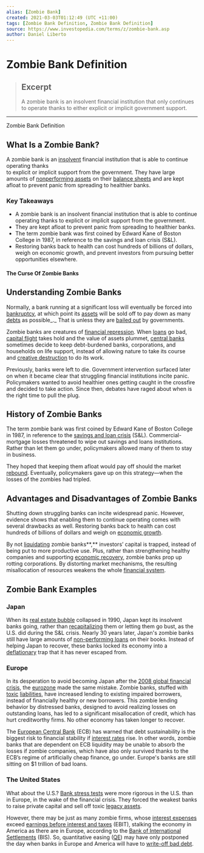 ```yaml
---
alias: [Zombie Bank]
created: 2021-03-03T01:12:49 (UTC +11:00)
tags: [Zombie Bank Definition, Zombie Bank Definition]
source: https://www.investopedia.com/terms/z/zombie-bank.asp
author: Daniel Liberto
---
```


# Zombie Bank Definition

> ## Excerpt
> A zombie bank is an insolvent financial institution that only continues to operate thanks to either explicit or implicit government support.

---

Zombie Bank Definition
## What Is a Zombie Bank?

A zombie bank is an [insolvent](https://www.investopedia.com/terms/i/insolvency.asp) financial institution that is able to continue operating thanks  
to explicit or implicit support from the government. They have large amounts of [nonperforming assets](https://www.investopedia.com/terms/n/nonperformingasset.asp) on their [balance sheets](https://www.investopedia.com/terms/b/balancesheet.asp) and are kept afloat to prevent panic from spreading to healthier banks.

### Key Takeaways

-   A zombie bank is an insolvent financial institution that is able to continue operating thanks to explicit or implicit support from the government.
-   They are kept afloat to prevent panic from spreading to healthier banks.
-   The term zombie bank was first coined by Edward Kane of Boston College in 1987, in reference to the savings and loan crisis (S&L).
-   Restoring banks back to health can cost hundreds of billions of dollars, weigh on economic growth, and prevent investors from pursuing better opportunities elsewhere.

#### The Curse Of Zombie Banks

## Understanding Zombie Banks

Normally, a bank running at a significant loss will eventually be forced into [bankruptcy](https://www.investopedia.com/terms/b/bankruptcy.asp), at which point its [assets](https://www.investopedia.com/terms/a/asset.asp) will be sold off to pay down as many [debts](https://www.investopedia.com/terms/d/debt.asp) as possible_._ That is unless they are [bailed out](https://www.investopedia.com/terms/b/bailout.asp) by governments.

Zombie banks are creatures of [financial repression](https://www.investopedia.com/terms/f/financial-repression.asp). When [loans](https://www.investopedia.com/terms/l/loan.asp) go bad, [capital flight](https://www.investopedia.com/terms/c/capitalflight.asp) takes hold and the value of assets plummet, [central banks](https://www.investopedia.com/terms/c/centralbank.asp) sometimes decide to keep debt-burdened banks, corporations, and households on life support, instead of allowing nature to take its course and [creative destruction](https://www.investopedia.com/terms/c/creativedestruction.asp) to do its work.

Previously, banks were left to die. Government intervention surfaced later on when it became clear that struggling financial institutions incite panic. Policymakers wanted to avoid healthier ones getting caught in the crossfire and decided to take action. Since then, debates have raged about when is the right time to pull the plug.

## History of Zombie Banks

The term zombie bank was first coined by Edward Kane of Boston College in 1987, in reference to the [savings and loan crisis](https://www.investopedia.com/terms/s/sl-crisis.asp) (S&L). Commercial-mortgage losses threatened to wipe out savings and loans institutions. Rather than let them go under, policymakers allowed many of them to stay in business.

They hoped that keeping them afloat would pay off should the market [rebound](https://www.investopedia.com/terms/r/rebound.asp). Eventually, policymakers gave up on this strategy—when the losses of the zombies had tripled.

## Advantages and Disadvantages of Zombie Banks

Shutting down struggling banks can incite widespread panic. However, evidence shows that enabling them to continue operating comes with several drawbacks as well. Restoring banks back to health can cost hundreds of billions of dollars and weigh on [economic growth](https://www.investopedia.com/terms/e/economicgrowth.asp).

By not [liquidating](https://www.investopedia.com/terms/l/liquidate.asp) zombie banks**,** investors’ capital is trapped, instead of being put to more productive use. Plus, rather than strengthening healthy companies and supporting [economic recovery](https://www.investopedia.com/terms/e/economic-recovery.asp), zombie banks prop up rotting corporations. By distorting market mechanisms, the resulting misallocation of resources weakens the whole [financial system](https://www.investopedia.com/terms/f/financial-system.asp).

## Zombie Bank Examples

### Japan

When its [real estate bubble](https://www.investopedia.com/terms/h/housing_bubble.asp) collapsed in 1990, Japan kept its insolvent banks going, rather than [recapitalizing](https://www.investopedia.com/terms/r/recapitalization.asp) them or letting them go bust, as the U.S. did during the S&L crisis. Nearly 30 years later, Japan's zombie banks still have large amounts of [non-performing loans](https://www.investopedia.com/terms/n/nonperformingloan.asp) on their books. Instead of helping Japan to recover, these banks locked its economy into a [deflationary](https://www.investopedia.com/terms/d/deflation.asp) trap that it has never escaped from.

### Europe

In its desperation to avoid becoming Japan after the [2008 global financial crisis](https://www.investopedia.com/terms/g/great-recession.asp), the [eurozone](https://www.investopedia.com/terms/e/eurozone.asp) made the same mistake. Zombie banks, stuffed with [toxic](https://www.investopedia.com/terms/t/toxic-assets.asp) [liabilities](https://www.investopedia.com/terms/l/liability.asp), have increased lending to existing impaired borrowers, instead of financially healthy or new borrowers. This zombie lending behavior by distressed banks, designed to avoid realizing losses on outstanding loans, has led to a significant misallocation of credit, which has hurt creditworthy firms. No other economy has taken longer to recover.

The [European Central Bank](https://www.investopedia.com/terms/e/europeancentralbank.asp) (ECB) has warned that debt sustainability is the biggest risk to financial stability if [interest rates](https://www.investopedia.com/terms/i/interestrate.asp) rise. In other words, zombie banks that are dependent on ECB liquidity may be unable to absorb the losses if zombie companies, which have also only survived thanks to the ECB’s regime of artificially cheap finance, go under. Europe's banks are still sitting on $1 trillion of bad loans.

### The United States

What about the U.S.? [Bank stress tests](https://www.investopedia.com/terms/b/bank-stress-test.asp) were more rigorous in the U.S. than in Europe, in the wake of the financial crisis. They forced the weakest banks to raise private capital and sell off toxic [legacy assets](https://www.investopedia.com/terms/l/legacy-assets.asp).

However, there may be just as many zombie firms, whose [interest expenses](https://www.investopedia.com/terms/i/interestexpense.asp) exceed [earnings before interest and taxes](https://www.investopedia.com/terms/e/ebit.asp) (EBIT), stalking the economy in America as there are in Europe, according to the [Bank of International Settlements](https://www.investopedia.com/terms/b/bis.asp) (BIS). So, quantitative easing ([QE](https://www.investopedia.com/terms/q/quantitative-easing.asp)) may have only postponed the day when banks in Europe and America will have to [write-off bad debt](https://www.investopedia.com/ask/answers/070815/why-do-banks-write-bad-debt.asp).
